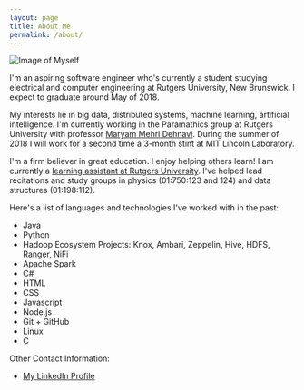 ```yaml
---
layout: page
title: About Me
permalink: /about/
---
```


![Image of Myself](../assets/images/homepage/profile-pic.jpg)

I'm an aspiring software engineer who's currently a student studying electrical and computer engineering at Rutgers University, New Brunswick. I expect to graduate around May of 2018.

My interests lie in big data, distributed systems, machine learning, artificial intelligence. I'm currently working in the Paramathics group at Rutgers University with professor [Maryam Mehri Dehnavi](http://www.rci.rutgers.edu/~mm2366/). During the summer of 2018 I will work for a second time a 3-month stint at MIT Lincoln Laboratory.

I'm a firm believer in great education. I enjoy helping others learn! I am currently a [learning assistant at Rutgers University](https://rlc.rutgers.edu/student-info/group-and-individual-academic-support/learning-assistant-program). I've helped lead recitations and study groups in physics (01:750:123 and 124) and data structures (01:198:112).

Here's a list of languages and technologies I've worked with in the past:

- Java
- Python
- Hadoop Ecosystem Projects: Knox, Ambari, Zeppelin, Hive, HDFS, Ranger, NiFi
- Apache Spark
- C#
- HTML
- CSS
- Javascript
- Node.js
- Git + GitHub
- Linux
- C

Other Contact Information:

- [My LinkedIn Profile](https://www.linkedin.com/pub/zac-blanco/9a/2a6/8a9)

